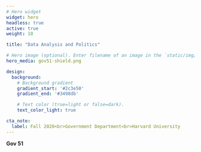 ```yaml
---
# Hero widget
widget: hero
headless: true
active: true
weight: 10

title: "Data Analysis and Politics"

# Hero image (optional). Enter filename of an image in the `static/img/` folder.
hero_media: gov51-shield.png

design:
  background:
    # Background gradient
    gradient_start: '#2c3e50'
    gradient_end: '#3498db'

    # Text color (true=light or false=dark).
    text_color_light: true

cta_note:
  label: Fall 2020<br>Government Department<br>Harvard University
---
```


**Gov 51**
